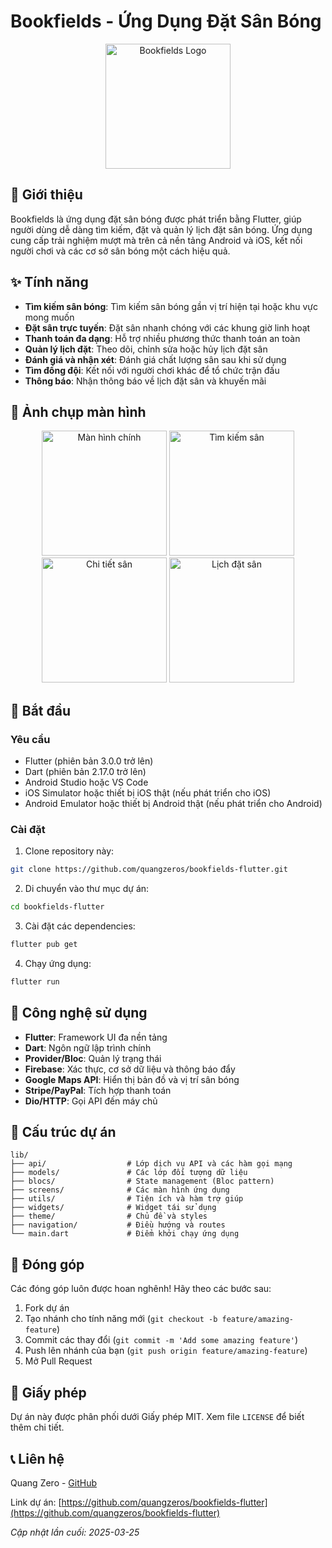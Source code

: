 # Bookfields - Ứng Dụng Đặt Sân Bóng

<p align="center">
  <img src="assets/logo.png" alt="Bookfields Logo" width="200"/>
</p>

## 📖 Giới thiệu

Bookfields là ứng dụng đặt sân bóng được phát triển bằng Flutter, giúp người dùng dễ dàng tìm kiếm, đặt và quản lý lịch đặt sân bóng. Ứng dụng cung cấp trải nghiệm mượt mà trên cả nền tảng Android và iOS, kết nối người chơi và các cơ sở sân bóng một cách hiệu quả.

## ✨ Tính năng

- **Tìm kiếm sân bóng**: Tìm kiếm sân bóng gần vị trí hiện tại hoặc khu vực mong muốn
- **Đặt sân trực tuyến**: Đặt sân nhanh chóng với các khung giờ linh hoạt
- **Thanh toán đa dạng**: Hỗ trợ nhiều phương thức thanh toán an toàn
- **Quản lý lịch đặt**: Theo dõi, chỉnh sửa hoặc hủy lịch đặt sân
- **Đánh giá và nhận xét**: Đánh giá chất lượng sân sau khi sử dụng
- **Tìm đồng đội**: Kết nối với người chơi khác để tổ chức trận đấu
- **Thông báo**: Nhận thông báo về lịch đặt sân và khuyến mãi

## 📱 Ảnh chụp màn hình

<p align="center">
  <img src="screenshots/home_screen.png" width="200" alt="Màn hình chính"/>
  <img src="screenshots/field_search.png" width="200" alt="Tìm kiếm sân"/>
  <img src="screenshots/field_details.png" width="200" alt="Chi tiết sân"/>
  <img src="screenshots/booking_calendar.png" width="200" alt="Lịch đặt sân"/>
</p>

## 🚀 Bắt đầu

### Yêu cầu

- Flutter (phiên bản 3.0.0 trở lên)
- Dart (phiên bản 2.17.0 trở lên)
- Android Studio hoặc VS Code
- iOS Simulator hoặc thiết bị iOS thật (nếu phát triển cho iOS)
- Android Emulator hoặc thiết bị Android thật (nếu phát triển cho Android)

### Cài đặt

1. Clone repository này:
```bash
git clone https://github.com/quangzeros/bookfields-flutter.git
```

2. Di chuyển vào thư mục dự án:
```bash
cd bookfields-flutter
```

3. Cài đặt các dependencies:
```bash
flutter pub get
```

4. Chạy ứng dụng:
```bash
flutter run
```

## 🔧 Công nghệ sử dụng

- **Flutter**: Framework UI đa nền tảng
- **Dart**: Ngôn ngữ lập trình chính
- **Provider/Bloc**: Quản lý trạng thái
- **Firebase**: Xác thực, cơ sở dữ liệu và thông báo đẩy
- **Google Maps API**: Hiển thị bản đồ và vị trí sân bóng
- **Stripe/PayPal**: Tích hợp thanh toán
- **Dio/HTTP**: Gọi API đến máy chủ

## 📂 Cấu trúc dự án

```
lib/
├── api/                  # Lớp dịch vụ API và các hàm gọi mạng
├── models/               # Các lớp đối tượng dữ liệu
├── blocs/                # State management (Bloc pattern)
├── screens/              # Các màn hình ứng dụng
├── utils/                # Tiện ích và hàm trợ giúp
├── widgets/              # Widget tái sử dụng
├── theme/                # Chủ đề và styles
├── navigation/           # Điều hướng và routes
└── main.dart             # Điểm khởi chạy ứng dụng
```

## 👥 Đóng góp

Các đóng góp luôn được hoan nghênh! Hãy theo các bước sau:

1. Fork dự án
2. Tạo nhánh cho tính năng mới (`git checkout -b feature/amazing-feature`)
3. Commit các thay đổi (`git commit -m 'Add some amazing feature'`)
4. Push lên nhánh của bạn (`git push origin feature/amazing-feature`)
5. Mở Pull Request

## 📄 Giấy phép

Dự án này được phân phối dưới Giấy phép MIT. Xem file `LICENSE` để biết thêm chi tiết.

## 📞 Liên hệ

Quang Zero - [GitHub](https://github.com/quangzeros)

Link dự án: [https://github.com/quangzeros/bookfields-flutter](https://github.com/quangzeros/bookfields-flutter)

*Cập nhật lần cuối: 2025-03-25*
